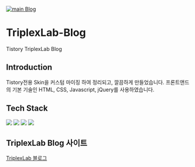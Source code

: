 [![main Blog](https://github.com/younhoso/TriplexLab-Blog/actions/workflows/main.yml/badge.svg)](https://github.com/younhoso/TriplexLab-Blog/actions/workflows/main.yml)

# TriplexLab-Blog
Tistory TriplexLab Blog

## Introduction
Tistory전용 Skin을 커스텀 마이징 하여 정리되고, 깔끔하게 만들었습니다.
프론트앤드의 기본 기술인 HTML, CSS, Javascript, jQuery를 사용하였습니다.

## Tech Stack
![](https://img.shields.io/badge/JavascriptES6-F7DF1E?style=flat-square&logo=JavaScript&logoColor=black)
![](https://img.shields.io/badge/HTML5-E34F26?style=flat-square&logo=HTML5&logoColor=white)
![](https://img.shields.io/badge/CSS3-1572B6?style=flat-square&logo=CSS3&logoColor=white)
![](https://img.shields.io/badge/jquery-1572B6?style=flat-square&logo=jquery&logoColor=white)

## TriplexLab Blog 사이트
[TriplexLab 블로그](https://triplexlab.tistory.com/)
